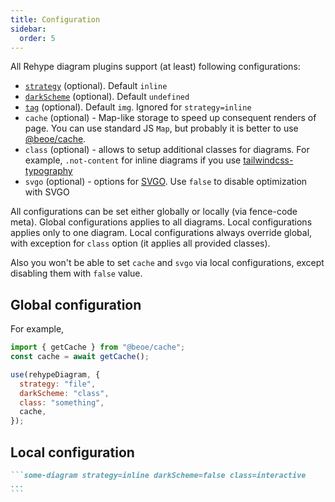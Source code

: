 ```yaml
---
title: Configuration
sidebar:
  order: 5
---
```


All Rehype diagram plugins support (at least) following configurations:

- [`strategy`](/start-here/strategy/) (optional). Default `inline`
- [`darkScheme`](/start-here/dark-scheme/) (optional). Default `undefined`
- [`tag`](/start-here/tag/) (optional). Default `img`. Ignored for `strategy=inline`
- `cache` (optional) - Map-like storage to speed up consequent renders of page. You can use standard JS `Map`, but probably it is better to use [@beoe/cache](https://github.com/stereobooster/beoe/tree/main/packages/cache/).
- `class` (optional) - allows to setup additional classes for diagrams. For example, `.not-content` for inline diagrams if you use [tailwindcss-typography](https://github.com/tailwindlabs/tailwindcss-typography)
- `svgo` (optional) - options for [SVGO](https://github.com/svg/svgo). Use `false` to disable optimization with SVGO

All configurations can be set either globally or locally (via fence-code meta). Global configurations applies to all diagrams. Local configurations applies only to one diagram. Local configurations always override global, with exception for `class` option (it applies all provided classes).

Also you won't be able to set `cache` and `svgo` via local configurations, except disabling them with `false` value.

## Global configuration

For example,

```js
import { getCache } from "@beoe/cache";
const cache = await getCache();

use(rehypeDiagram, {
  strategy: "file",
  darkScheme: "class",
  class: "something",
  cache,
});
```

## Local configuration

````md
```some-diagram strategy=inline darkScheme=false class=interactive
...
```
````
